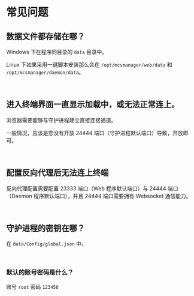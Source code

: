 # 常见问题

## 数据文件都存储在哪？

Windows 下在程序同目录的 `data` 目录中。

Linux 下如果采用一键脚本安装那么会在 `/opt/mcsmanager/web/data` 和 `/opt/mcsmanager/daemon/data`。

<br />

## 进入终端界面一直显示加载中，或无法正常连上。

浏览器需要能够与守护进程建立直接连接通道。

一般情况，应该是您没有开放 24444 端口（守护进程默认端口）导致，开放即可。

<br />

## 配置反向代理后无法连上终端

反向代理配置需要配置 23333 端口（Web 程序默认端口）与 24444 端口（Daemon 程序默认端口），并且 24444 端口需要拥有 Websocket 通信能力。

<br />

## 守护进程的密钥在哪？

在 `data/Config/global.json` 中。

<br />

### 默认的账号密码是什么？

账号 `root`
密码 `123456`

<br />
